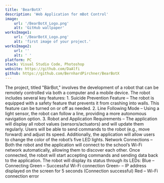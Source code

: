 ```yaml
---
title: 'BearBotX'
description: 'Web Application for mBot Control'
image:
    url: '/BearBotX_Logo.png'
    alt: 'GitHub wallpaper'
worksImage1:
    url: '/BearBotX_Logo.png'
    alt: 'first image of your project.'
worksImage2:
    url: ''
    alt: ' '
platform: PC
stack: Visual Studio Code, Photoshop
website: https://github.com/DaAlfi
github: https://github.com/BernhardPirchner/BearBotX
---
```


The project, titled "BärBot," involves the development of a robot that can be remotely controlled via both a computer and a mobile device. The robot includes several key features: 1. Suicide Prevention Feature – The robot is equipped with a safety feature that prevents it from crashing into walls. This feature can be turned on or off as needed. 2. Line Following Mode – Using a light sensor, the robot can follow a line, providing a more autonomous navigation option. 3. Robot and Application Requirements – The application will display all robot values (sensors/actuators) and will update them regularly. Users will be able to send commands to the robot (e.g., move forward) and adjust its speed. Additionally, the application will allow users to change the color of the robot’s five LED lights. Network Connections – Both the robot and the application will connect to the school’s Wi-Fi network automatically, allowing them to discover each other. Once connected, the robot will start accepting commands and sending data back to the application. The robot will display its status through its LEDs: Blue – Connecting Green – Successful Wi-Fi connection Green- – IP address displayed on the screen for 5 seconds (Connection successful) Red – Wi-Fi connection error
